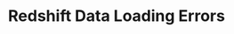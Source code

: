 ---
title: Redshift Data Loading Errors
permalink: /troubleshooting/destinations/redshift-data-loading-errors
redirect-to: /troubleshooting/destinations/destination-loading-error-reference#amazon-redshift-error-reference
---